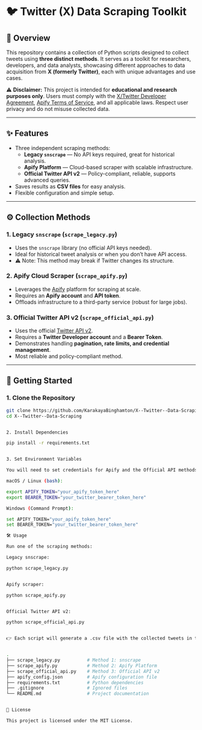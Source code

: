 # 🐦 Twitter (X) Data Scraping Toolkit

## 📖 Overview
This repository contains a collection of Python scripts designed to collect tweets using **three distinct methods**. It serves as a toolkit for researchers, developers, and data analysts, showcasing different approaches to data acquisition from **X (formerly Twitter)**, each with unique advantages and use cases.  

⚠️ **Disclaimer:** This project is intended for **educational and research purposes only**. Users must comply with the [X/Twitter Developer Agreement](https://developer.twitter.com/en/developer-terms/agreement-and-policy), [Apify Terms of Service](https://apify.com/terms-of-service), and all applicable laws. Respect user privacy and do not misuse collected data.

---

## ✨ Features
- Three independent scraping methods:
  - **Legacy `snscrape`** — No API keys required, great for historical analysis.
  - **Apify Platform** — Cloud-based scraper with scalable infrastructure.
  - **Official Twitter API v2** — Policy-compliant, reliable, supports advanced queries.  
- Saves results as **CSV files** for easy analysis.  
- Flexible configuration and simple setup.  

---

## ⚙️ Collection Methods

### 1. Legacy `snscrape` (`scrape_legacy.py`)
- Uses the `snscrape` library (no official API keys needed).  
- Ideal for historical tweet analysis or when you don’t have API access.  
- ⚠️ Note: This method may break if Twitter changes its structure.  

### 2. Apify Cloud Scraper (`scrape_apify.py`)
- Leverages the [Apify](https://apify.com/) platform for scraping at scale.  
- Requires an **Apify account** and **API token**.  
- Offloads infrastructure to a third-party service (robust for large jobs).  

### 3. Official Twitter API v2 (`scrape_official_api.py`)
- Uses the official [Twitter API v2](https://developer.twitter.com/en/docs/twitter-api).  
- Requires a **Twitter Developer account** and a **Bearer Token**.  
- Demonstrates handling **pagination, rate limits, and credential management**.  
- Most reliable and policy-compliant method.  

---

## 🚀 Getting Started

### 1. Clone the Repository
```bash
git clone https://github.com/KarakayaBinghamton/X--Twitter--Data-Scraping.git
cd X--Twitter--Data-Scraping


2. Install Dependencies

pip install -r requirements.txt


3. Set Environment Variables

You will need to set credentials for Apify and the Official API methods.

macOS / Linux (bash):

export APIFY_TOKEN="your_apify_token_here"
export BEARER_TOKEN="your_twitter_bearer_token_here"

Windows (Command Prompt):

set APIFY_TOKEN="your_apify_token_here"
set BEARER_TOKEN="your_twitter_bearer_token_here"

🛠 Usage

Run one of the scraping methods:

Legacy snscrape:

python scrape_legacy.py


Apify scraper:

python scrape_apify.py


Official Twitter API v2:

python scrape_official_api.py


👉 Each script will generate a .csv file with the collected tweets in the project directory.


.
├── scrape_legacy.py          # Method 1: snscrape
├── scrape_apify.py           # Method 2: Apify Platform
├── scrape_official_api.py    # Method 3: Official API v2
├── apify_config.json         # Apify configuration file
├── requirements.txt          # Python dependencies
├── .gitignore                # Ignored files
└── README.md                 # Project documentation


📜 License

This project is licensed under the MIT License.


